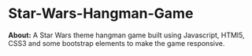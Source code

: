 # Star-Wars-Hangman-Game

<b> About:</b>
A Star Wars theme hangman game built using Javascript, HTMl5, CSS3 and some bootstrap elements to make the game responsive.
